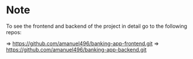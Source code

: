 # Note
To see the frontend and backend of the project in detail go to the following repos:

  => https://github.com/amanuel496/banking-app-frontend.git
  => https://github.com/amanuel496/banking-app-backend.git
